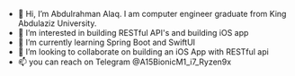- 👋 Hi, I’m Abdulrahman Alaq. I am computer engineer graduate from King Abdulaziz University.
- 👀 I’m interested in building RESTful API's and building iOS app
- 🌱 I’m currently learning Spring Boot and SwiftUI
- 💞️ I’m looking to collaborate on building an iOS App with RESTful api
- 📫 you can reach on Telegram @A15BionicM1_i7_Ryzen9x

<!---
AbdulrahmanAlaql/AbdulrahmanAlaql is a ✨ special ✨ repository because its `README.md` (this file) appears on your GitHub profile.
You can click the Preview link to take a look at your changes.
--->
